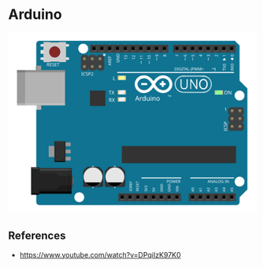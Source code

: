 # Arduino

![ArduinoUno](./assets/ArduinoUno.svg)

## References

- https://www.youtube.com/watch?v=DPqiIzK97K0
